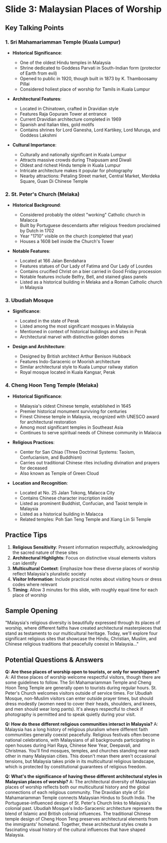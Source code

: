# Slide 3: Malaysian Places of Worship

## Key Talking Points

### 1. Sri Mahamariamman Temple (Kuala Lumpur)
- **Historical Significance**:
  - One of the oldest Hindu temples in Malaysia
  - Shrine dedicated to Goddess Parvati in South-Indian form (protector of Earth from evil)
  - Opened to public in 1920, though built in 1873 by K. Thamboosamy Pillai
  - Considered holiest place of worship for Tamils in Kuala Lumpur

- **Architectural Features**:
  - Located in Chinatown, crafted in Dravidian style
  - Features Raja Gopuram Tower at entrance
  - Current Dravidian architecture completed in 1969
  - Spanish and Italian tiles, gold motifs
  - Contains shrines for Lord Ganesha, Lord Kartikey, Lord Muruga, and Goddess Lakshmi

- **Cultural Importance**:
  - Culturally and nationally significant in Kuala Lumpur
  - Attracts massive crowds during Thaipusam and Diwali
  - Oldest and richest Hindu temple in Kuala Lumpur
  - Intricate architecture makes it popular for photography
  - Nearby attractions: Petaling Street market, Central Market, Merdeka Square, Guan Di Chinese Temple

### 2. St. Peter's Church (Melaka)
- **Historical Background**:
  - Considered probably the oldest "working" Catholic church in Malacca
  - Built by Portuguese descendants after religious freedom proclaimed by Dutch in 1702
  - Year "1710" visible on the church (completed that year)
  - Houses a 1608 bell inside the Church's Tower

- **Notable Features**:
  - Located at 166 Jalan Bendahara
  - Features statues of Our Lady of Fatima and Our Lady of Lourdes
  - Contains crucified Christ on a bier carried in Good Friday procession
  - Notable features include Belfry, Bell, and stained glass panels
  - Listed as a historical building in Melaka and a Roman Catholic church in Malaysia

### 3. Ubudiah Mosque
- **Significance**:
  - Located in the state of Perak
  - Listed among the most significant mosques in Malaysia
  - Mentioned in context of historical buildings and sites in Perak
  - Architectural marvel with distinctive golden domes

- **Design and Architecture**:
  - Designed by British architect Arthur Benison Hubback
  - Features Indo-Saracenic or Moorish architecture
  - Similar architectural style to Kuala Lumpur railway station
  - Royal mosque located in Kuala Kangsar, Perak

### 4. Cheng Hoon Teng Temple (Melaka)
- **Historical Significance**:
  - Malaysia's oldest Chinese temple, established in 1645
  - Premier historical monument surviving for centuries
  - Finest Chinese temple in Malaysia, recognized with UNESCO award for architectural restoration
  - Among most significant temples in Southeast Asia
  - Continues to serve spiritual needs of Chinese community in Malacca

- **Religious Practices**:
  - Center for San Chiao (Three Doctrinal Systems: Taoism, Confucianism, and Buddhism)
  - Carries out traditional Chinese rites including divination and prayers for deceased
  - Also known as Temple of Green Cloud

- **Location and Recognition**:
  - Located at No. 25 Jalan Tokong, Malacca City
  - Contains Chinese character inscription inside
  - Listed as prominent Buddhist, Confucian, and Taoist temple in Malaysia
  - Listed as a historical building in Malacca
  - Related temples: Poh San Teng Temple and Xiang Lin Si Temple

## Practice Tips

1. **Religious Sensitivity**: Present information respectfully, acknowledging the sacred nature of these sites
2. **Architectural Highlights**: Focus on distinctive visual elements visitors can identify
3. **Multicultural Context**: Emphasize how these diverse places of worship reflect Malaysia's pluralistic society
4. **Visitor Information**: Include practical notes about visiting hours or dress codes where relevant
5. **Timing**: Allow 3 minutes for this slide, with roughly equal time for each place of worship

## Sample Opening

"Malaysia's religious diversity is beautifully expressed through its places of worship, where different faiths have created architectural masterpieces that stand as testaments to our multicultural heritage. Today, we'll explore four significant religious sites that showcase the Hindu, Christian, Muslim, and Chinese religious traditions that peacefully coexist in Malaysia..."

## Potential Questions & Answers

**Q: Are these places of worship open to tourists, or only for worshippers?**
A: All these places of worship welcome respectful visitors, though there are some guidelines to follow. The Sri Mahamariamman Temple and Cheng Hoon Teng Temple are generally open to tourists during regular hours. St. Peter's Church welcomes visitors outside of service times. For Ubudiah Mosque, non-Muslim visitors can enter outside prayer times, but should dress modestly (women need to cover their heads, shoulders, and knees, and men should wear long pants). It's always respectful to check if photography is permitted and to speak quietly during your visit.

**Q: How do these different religious communities interact in Malaysia?**
A: Malaysia has a long history of religious pluralism where different faith communities generally coexist peacefully. Religious festivals often become national celebrations, with Malaysians of all backgrounds participating in open houses during Hari Raya, Chinese New Year, Deepavali, and Christmas. You'll find mosques, temples, and churches standing near each other in many Malaysian cities. This doesn't mean there aren't occasional tensions, but Malaysia takes pride in its multicultural religious landscape, which is protected by constitutional guarantees of religious freedom.

**Q: What's the significance of having these different architectural styles in Malaysian places of worship?**
A: The architectural diversity of Malaysian places of worship reflects both our multicultural history and the global connections of each religious community. The Dravidian style of Sri Mahamariamman Temple connects Malaysian Hindus to South India. The Portuguese-influenced design of St. Peter's Church links to Malaysia's colonial past. Ubudiah Mosque's Indo-Saracenic architecture represents the blend of Islamic and British colonial influences. The traditional Chinese temple design of Cheng Hoon Teng preserves architectural elements from the immigrants' homeland. Together, these architectural styles create a fascinating visual history of the cultural influences that have shaped Malaysia.
